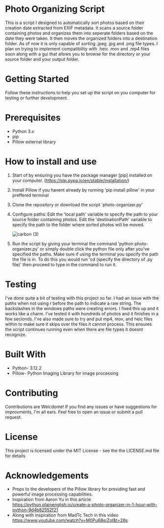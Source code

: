 # Photo Organizing Script
This is a script I designed to automatically sort photos based on their creation date extracted from EXIF metadata. It scans a source folder containing photos and organizes them into seperate folders based on the date they were taken. It then moves the organized folders into a destination folder. As of now it is only capable of sorting .jpeg .jpg and .png file types. I plan on trying to implement compatibility with .heic .mov and .mp4 files soon along with a gui that allows you to browse for the directory or your source folder and your output folder.

# Getting Started
Follow these instructions to help you set up the script on you computer
for testing or further development.

# Prerequisites
- Python 3.x
- pip
- Pillow external library

# How to install and use
1. Start of by ensuring you have the package manager [pip] installed on your computer. (https://pip.pypa.io/en/stable/installation/)
2. Install Pillow if you havent already by running 'pip install pillow' in your preffered terminal
3. Clone the repository or download the script
  'photo-organizer.py'
4. Configure paths: Edit the 'local path' variable to specify the path to your source folder containing photos. Edit the 'destinationPath' variable to specify the path to the folder where sorted photos will be moved.

    ![carbon (3)](https://github.com/LandonTrev/PhotoOrganizer/assets/165218717/8077c013-909b-434c-bd41-b2172608e5a8)

6. Run the script by giving your terminal the command 'python photo-organizer.py' or simply double click the python file only after you've specified the paths. Make sure if using the terminal you specify the path the file is in. To do this you would run 'cd (specify the directory of .py file)' then proceed to type in the command to run it.

# Testing
I've done quite a bit of testing with this project so far. I had an issue with the paths when not using r before the path to indicate a raw string. The backslashes in the windows paths were creating errors. I fixed this up and it works like a charm. I've tested it with hundreds of photos and it finishes in a few secionds. I've also made sure to try and put mp4, mov, and heic files within to make sure it skips over the files it cannot process. This ensures the script continues running even when there are file types it doesnt recognize.

# Built With
- Python- 3.12.2
- Pillow- Python Imaging Library for image processing

# Contributing
Contributions are Welcdome! If you find any issues or have suggestions for improvments, I'm all ears. Feel free to open an issue or submit a pull request.

# License
This project is licensed under the MIT License - see the the LICENSE.md file for details

# Acknowledgements
- Props to the developers of the Pillow library for providing fast and powerful image processing capabilities.
- Inspiration from Aaron Yu in this article https://python.plainenglish.io/create-a-photo-organizer-in-1-hour-with-python-9d4b82552f21
- Along with inspiration from MadTc Tech in this video
https://www.youtube.com/watch?v=M0Pu68srZoI&t=26s

  



   

   
